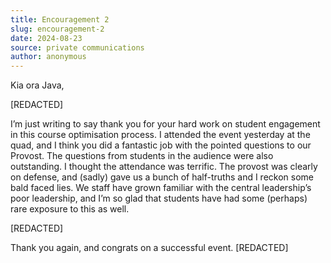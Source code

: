 ```yaml
---
title: Encouragement 2
slug: encouragement-2
date: 2024-08-23
source: private communications
author: anonymous
---
```


Kia ora Java,
 
[REDACTED]
 
I’m just writing to say thank you for your hard work on student engagement in this course optimisation process. I attended the event yesterday at the quad, and I think you did a fantastic job with the pointed questions to our Provost. The questions from students in the audience were also outstanding. I thought the attendance was terrific. The provost was clearly on defense, and (sadly) gave us a bunch of half-truths and I reckon some bald faced lies. We staff have grown familiar with the central leadership’s poor leadership, and I’m so glad that students have had some (perhaps) rare exposure to this as well.
 
[REDACTED]

Thank you again, and congrats on a successful event.
[REDACTED]